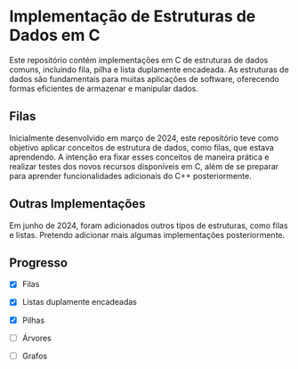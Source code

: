 # Implementação de Estruturas de Dados em C

Este repositório contém implementações em C de estruturas de dados comuns, incluindo fila, pilha e lista duplamente encadeada. As estruturas de dados são fundamentais para muitas aplicações de software, oferecendo formas eficientes de armazenar e manipular dados.

## Filas

Inicialmente desenvolvido em março de 2024, este repositório teve como objetivo aplicar conceitos de estrutura de dados, como filas, que estava aprendendo. A intenção era fixar esses conceitos de maneira prática e realizar testes dos novos recursos disponíveis em C, além de se preparar para aprender funcionalidades adicionais do C++ posteriormente.

## Outras Implementações

Em junho de 2024, foram adicionados outros tipos de estruturas, como filas e listas. Pretendo adicionar mais algumas implementações posteriormente.

## Progresso

- [x] Filas
- [x] Listas duplamente encadeadas
- [x] Pilhas
- [ ] Árvores
- [ ] Grafos



